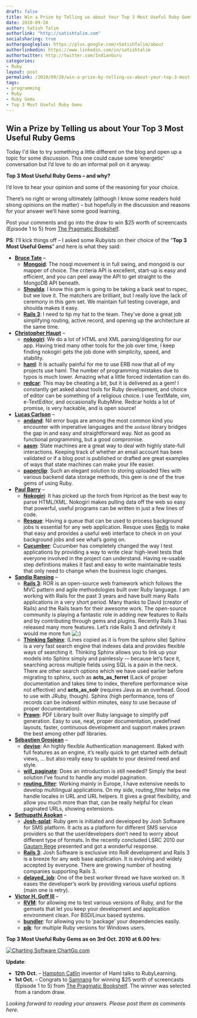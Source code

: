 ```yaml
---
draft: false
title: Win a Prize by Telling us about Your Top 3 Most Useful Ruby Gems
date: 2010-09-28
author: Satish Talim
authorlink: "http://satishtalim.com"
socialsharing: true
authorgoogleplus: https://plus.google.com/+SatishTalim/about
authorlinkedin: https://www.linkedin.com/in/satishtalim
authortwitter: http://twitter.com/IndianGuru
categories:
- Ruby
layout: post
permalink: /2010/09/28/win-a-prize-by-telling-us-about-your-top-3-most-useful-ruby-gems/
tags:
- programming
- Ruby
- Ruby Gems
- Top 3 Most Useful Ruby Gems
---
```

## Win a Prize by Telling us about Your Top 3 Most Useful Ruby Gems

Today I'd like to try something a little different on the blog and open
up a topic for some discussion. This one could cause some ‘energetic’
conversation but I’d love to do an informal poll on it anyway.

**Top 3 Most Useful Ruby Gems – and why?**

I’d love to hear your opinion and some of the reasoning for your choice.

There’s no right or wrong ultimately (although I know some readers hold
strong opinions on the matter) – but hopefully in the discussion and
reasons for your answer we’ll have some good learning.

Post your comments and go into the draw to win \$25 worth of screencasts
(Episode 1 to 5) from [The Pragmatic
Bookshelf](http://www.pragprog.com/screencasts/v-dtrubyom/the-ruby-object-model-and-metaprogramming).

**PS**: I’ll kick things off – I asked some Rubyists on their choice of
the “**Top 3 Most Useful Gems**” and here is what they said:

-   **[Bruce
    Tate](http://rubylearning.com/blog/2008/11/25/little-known-ways-to-ruby-mastery-by-bruce-tate/)**
    –
    -   **[Mongoid](http://mongoid.org/)**: The nosql movement is in
        full swing, and mongoid is our mapper of choice. The criteria
        API is excellent, start-up is easy and efficient, and you can
        peel away the API to get straight to the MongoDB API beneath.
    -   **[Shoulda](http://github.com/thoughtbot/shoulda)**: I know this
        gem is going to be taking a back seat to rspec, but we love it.
        The matchers are brilliant, but I really love the lack of
        ceremony in this gem set. We maintain full testing coverage, and
        shoulda makes it easy.
    -   **[Rails 3](http://rubyonrails.org/)**: I need to tip my hat to
        the team. They’ve done a great job simplifying routing, active
        record, and opening up the architecture at the same time.
-   **[Christopher Haupt](http://twitter.com/chaupt)** –
    -   **[nokogiri](http://nokogiri.org/)**: We do a lot of HTML and
        XML parsing/digesting for our app. Having tried many other tools
        for the job over time, I keep finding nokogiri gets the job done
        with simplicity, speed, and stability.
    -   **[haml](http://haml-lang.com/)**: It is actually painful for me
        to use ERB now that all of my projects use haml. The number of
        programming mistakes due to typos is much lower. Amazing what a
        little forced indentation can do.
    -   **[redcar](http://redcareditor.com/)**: This may be cheating a
        bit, but it is delivered as a gem! I constantly get asked about
        tools for Ruby development, and choice of editor can be
        something of a religious choice. I use TextMate, vim,
        e-TextEditor, and occasionally RubyMine. Redcar holds a lot of
        promise, is very hackable, and is open source!
-   **[Lucas Carlson](http://rufy.com/)** –
    -   **[andand](http://andand.rubyforge.org/)**: Nil error bugs are
        among the most common kind you encounter with imperative
        languages and the `andand` library bridges the gap in and easy
        and straightforward way. Not as good as functional programming,
        but a good compromise.
    -   **[aasm](http://rubygems.org/gems/aasm)**: State machines are a
        great way to deal with highly state-full interactions. Keeping
        track of whether an email account has been validated or if a
        blog post is published or drafted are great examples of ways
        that state machines can make your life easier.
    -   **[paperclip](http://thoughtbot.com/community/)**: Such an
        elegant solution to storing uploaded files with various backend
        data storage methods, this gem is one of the true gems of using
        Ruby.
-   **[Paul Barry](http://paulbarry.com/)** –
    -   **[Nokogiri](http://nokogiri.org/)**: It has picked up the torch
        from Hpricot as the best way to parse HTML/XML. Nokogiri makes
        pulling data off the web so easy that powerful, useful programs
        can be written in just a few lines of code.
    -   **[Resque](http://github.com/defunkt/resque)**: Having a queue
        that can be used to process background jobs is essential for any
        web application. Resque uses
        [Redis](http://github.com/antirez/redis) to make that easy and
        provides a useful web interface to check in on your background
        jobs and see what’s going on.
    -   **[Cucumber](http://cukes.info/)**: Cucumber has completely
        changed the way I test applications by providing a way to write
        clear high-level tests that everyone involved in the project can
        understand. Having re-usable step definitions makes it fast and
        easy to write maintainable tests that only need to change when
        the business logic changes.
-   **[Sandip Ransing](http://www.funonrails.com/)** –
    -   **[Rails 3](http://rubyonrails.org/)**: ROR is an open-source
        web framework which follows the MVC pattern and agile
        methodologies built over Ruby language. I am working with Rails
        for the past 3 years and have built many Rails applications in a
        very short period. Many thanks to David (creator of Rails) and
        the Rails team for their awesome work. The open-source community
        is playing a fantastic role in adding new features to Rails and
        by contributing through gems and plugins. Recently Rails 3 has
        released many more features. Let’s ride Rails 3 and definitely
        it would me more fun
        ![:)](http://rubylearning.com/blog/wp-includes/images/smilies/icon_smile.gif)
    -   **[Thinking Sphinx](http://freelancing-god.github.com/ts/en/)**:
        (Lines copied as it is from the sphinx site) Sphinx is a very
        fast search engine that indexes data and provides flexible ways
        of searching it. Thinking Sphinx allows you to link up your
        models into Sphinx simply and painlessly -– because let’s face
        it, searching across multiple fields using SQL is a pain in the
        neck. There are other search options which we have used earlier
        before migrating to sphinx, such as **acts\_as\_ferret** (Lack
        of proper documentation and takes time to index, therefore
        performance wise not effective) and **acts\_as\_solr** (requires
        Java as an overhead. Good to use with JRuby, though). Sphinx
        (high performance, tons of records can be indexed within
        minutes, easy to use because of proper documentation).
    -   **[Prawn](http://github.com/sandal/prawn)**: PDF Library built
        over Ruby language to simplify pdf generation. Easy to use,
        neat, proper documentation, predefined layouts, faster,
        continuous development and support makes prawn the best among
        other pdf libraries.
-   **[Sébastien Grosjean](https://twitter.com/sebgrosjean)** –
    -   **[devise](http://rubygems.org/gems/devise)**: An highly
        flexible Authentication management. Baked with full features as
        an engine, it’s really quick to get started with default views,
        … but also really easy to update to your desired need and style.
    -   **[will\_paginate](http://github.com/mislav/will_paginate/wiki)**:
        Does an introduction is still needed? Simply the best solution
        I’ve found to handle any model pagination.
    -   **[routing\_filter](http://github.com/svenfuchs/routing-filter)**:
        Working mainly in Europe, I have extensive needs to develop
        multilingual applications. On my side, routing\_filter helps me
        handle locales in URL and URL helpers. It gives a great
        flexibility, and allow you much more than that, can be really
        helpful for clean paginated URLs, showing extensions.
-   **[Sethupathi Asokan](http://joshsoftware.com/)** –
    -   **[Josh-splat](http://josh-splat.heroku.com/#1)**: Ruby gem is
        initiated and developed by Josh Software for SMS platform. It
        acts as a platform for different SMS service providers so that
        the user/developers don’t need to worry about different type of
        formats. In the recently concluded LSRC 2010 our [Gautam
        Rege](http://twitter.com/gautamrege) presented and got a
        wonderful response.
    -   **[Rails 3](http://rubyonrails.org/)**: Josh Software is
        exclusive into RoR development and Rails 3 is a breeze for any
        web base application. It is evolving and widely accepted by
        everyone. There are growing number of hosting companies
        supporting Rails 3.
    -   **[delayed\_job](http://github.com/collectiveidea/delayed_job)**:
        One of the best worker thread we have worked on. It eases the
        developer’s work by providing various useful options (main one
        is retry).
-   **[Victor H. Goff III](http://vgoff.posterous.com/)** –
    -   **[RVM](http://rvm.beginrescueend.com/)**: for allowing me to
        test various versions of Ruby, and for the gemsets that let you
        keep your development and application environment clean. For
        BSD/Linux based systems.
    -   **[bundler](http://github.com/carlhuda/bundler)**: for allowing
        you to ‘package’ your dependencies easily.
    -   **[pik](http://rubygems.org/gems/pik)**: for multiple Ruby
        versions for Windows users.

**Top 3 Most Useful Ruby Gems as on 3rd Oct. 2010 at 6.00 hrs:**

[![Charting Software
ChartGo.com](http://www.chartgo.com/link.do?id=7d2f57b9aa "ChartGo.com")](http://www.chartgo.com/linkshare.do?id=7d2f57b9aa)

**Update**:

-   **12th Oct.** – [Hampton
    Catlin](http://rubylearning.com/blog/2010/10/12/hampton-catlin-on-haml/)
    inventor of Haml talks to RubyLearning.
-   **1st Oct.** – Congrats to
    [Samnang](http://rubylearning.com/blog/2010/09/28/win-a-prize-by-telling-us-about-your-top-3-most-useful-ruby-gems/#comment-125598)
    for winning \$25 worth of screencasts (Episode 1 to 5) from [The
    Pragmatic
    Bookshelf](http://www.pragprog.com/screencasts/v-dtrubyom/the-ruby-object-model-and-metaprogramming).
    The winner was selected from a random draw.

*Looking forward to reading your answers. Please post them as comments
here.*

